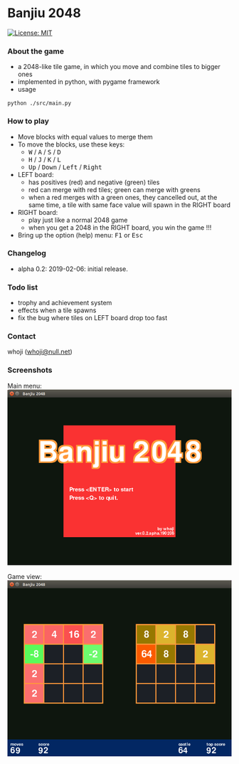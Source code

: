 
# Banjiu 2048

[![License: MIT](https://img.shields.io/badge/License-MIT-yellow.svg)](https://opensource.org/licenses/MIT)



### About the game

* a 2048-like tile game, in which you move and combine tiles to bigger ones
* implemented in python, with pygame framework
* usage
```
python ./src/main.py
```

### How to play
* Move blocks with equal values to merge them
* To move the blocks, use these keys: 
  * <kbd>W</kbd> / <kbd>A</kbd> / <kbd>S</kbd> / <kbd>D</kbd>
  * <kbd>H</kbd> / <kbd>J</kbd> / <kbd>K</kbd> / <kbd>L</kbd>
  * <kbd>Up</kbd> / <kbd>Down</kbd> / <kbd>Left</kbd> / <kbd>Right</kbd>
* LEFT board: 
  * has positives (red) and negative (green) tiles
  * red can merge with red tiles; green can merge with greens
  * when a red merges with a green ones, they cancelled out, at the same time, a tile with same face value will spawn in the RIGHT board
* RIGHT board:
  * play just like a normal 2048 game
  * when you get a 2048 in the RIGHT board, you win the game !!!
* Bring up the option (help) menu: <kbd>F1</kbd> or <kbd>Esc</kbd>

### Changelog
* alpha 0.2: 2019-02-06: initial release.

### Todo list
* trophy and achievement system
* effects when a tile spawns
* fix the bug where tiles on LEFT board drop too fast

### Contact
whoji (whoji@null.net)

### Screenshots

Main menu: 
![](./asset/screenshot/screenshot_0.png "main menu")

Game view: 
![](./asset/screenshot/screenshot_1.png "game view")
